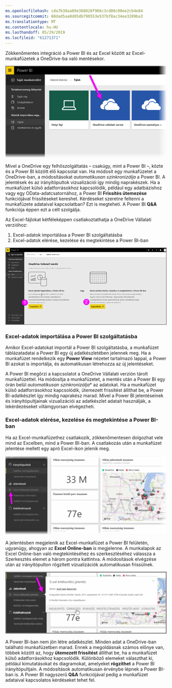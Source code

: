 ```yaml
---
ms.openlocfilehash: cda7b38aa89e368028f966c3cd00c00ee2cb4e84
ms.sourcegitcommit: 60dad5aa0d85db790553e537bf8ac34ee3289ba3
ms.translationtype: MT
ms.contentlocale: hu-HU
ms.lasthandoff: 05/29/2019
ms.locfileid: "61271371"
---
```

Zökkenőmentes integráció a Power BI és az Excel között az Excel-munkafüzetek a OneDrive-ba való mentésekor.

![](media/5-4-connect-onedrive-for-business/5-4_1.png)

Mivel a OneDrive egy felhőszolgáltatás – csakúgy, mint a Power BI –, közte és a Power BI között élő kapcsolat van. Ha módosít egy munkafüzetet a OneDrive-ban, a módosításokat *automatikusan szinkronizálja* a Power BI. A jelentések és az irányítópultok vizualizációi így mindig naprakészek. Ha a munkafüzet külső adatforrásokhoz kapcsolódik, például egy adatbázishoz vagy egy OData-adatcsatornához, a Power BI **Frissítés ütemezése** funkciójával frissítéseket kereshet. Kérdéseket szeretne feltenni a munkafüzete adataival kapcsolatban? Ezt is megteheti. A Power BI **Q&A** funkciója éppen ezt a célt szolgálja.

Az Excel-fájlokat kétféleképpen csatlakoztathatja a OneDrive Vállalati verzióhoz:

1. Excel-adatok importálása a Power BI szolgáltatásba
2. Excel-adatok elérése, kezelése és megtekintése a Power BI-ban

![](media/5-4-connect-onedrive-for-business/5-4_3.png)

### <a name="import-excel-data-into-power-bi"></a>Excel-adatok importálása a Power BI szolgáltatásba
Amikor Excel-adatokat importál a Power BI szolgáltatásba, a munkafüzet táblázatadatai a Power BI egy új adatkészletében jelennek meg. Ha a munkafüzet rendelkezik egy **Power View** nézetet tartalmazó lappal, a Power BI azokat is importálja, és automatikusan létrehozza az új jelentéseket.

A Power BI megőrzi a kapcsolatot a OneDrive Vállalati verzión tárolt munkafüzettel. Ha módosítja a munkafüzetet, a mentés után a Power BI egy órán belül *automatikusan szinkronizálja** az adatokat. Ha a munkafüzet külső adatforrásokhoz kapcsolódik, ütemezett frissítést állíthat be, a Power BI-adatkészlet így mindig naprakész marad. Mivel a Power BI jelentéseinek és irányítópultjainak vizualizációi az adatkészlet adatait használják, a lekérdezéseket villámgyorsan elvégezheti.

### <a name="connect-manage-and-view-excel-in-power-bi"></a>Excel-adatok elérése, kezelése és megtekintése a Power BI-ban
Ha az Excel-munkafüzethez csatlakozik, zökkenőmentesen dolgozhat vele mind az Excelben, mind a Power BI-ban. A csatlakozás után a munkafüzet jelentése mellett egy apró Excel-ikon jelenik meg.

![](media/5-4-connect-onedrive-for-business/5-4_4.png)

A jelentésben megjelenik az Excel-munkafüzet a Power BI felületén, ugyanúgy, ahogyan az **Excel Online-ban** is megjelenne. A munkalapok az Excel Online-ban való megtekintéséhez és szerkesztéséhez válassza a Szerkesztés elemet a három pontra kattintva. A módosítások elvégzése után az irányítópulton rögzített vizualizációk automatikusan frissülnek.

![](media/5-4-connect-onedrive-for-business/5-4_5.png)

A Power BI-ban nem jön létre adatkészlet. Minden adat a OneDrive-ban található munkafüzetben marad. Ennek a megoldásnak számos előnye van, többek között az, hogy **ütemezett frissítést** állíthat be, ha a munkafüzet külső adatforrásokhoz kapcsolódik. Különböző elemeket választhat ki, például kimutatásokat és diagramokat, amelyeket **rögzíthet** a Power BI irányítópultjain. A módosítások automatikusan érvénybe lépnek a Power BI-ban is. A Power BI nagyszerű **Q&A** funkciójával pedig a munkafüzet adataival kapcsolatos kérdéseket tehet fel.  

